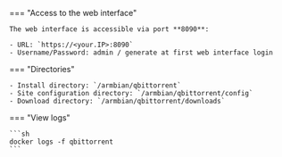 === "Access to the web interface"

    The web interface is accessible via port **8090**:

    - URL: `https://<your.IP>:8090`
    - Username/Password: admin / generate at first web interface login

=== "Directories"

    - Install directory: `/armbian/qbittorrent`
    - Site configuration directory: `/armbian/qbittorrent/config`
    - Download directory: `/armbian/qbittorrent/downloads`

=== "View logs"

    ```sh
    docker logs -f qbittorrent
    ```
